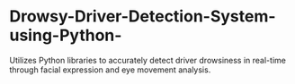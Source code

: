 # Drowsy-Driver-Detection-System-using-Python-
Utilizes Python libraries to accurately detect driver drowsiness in real-time through facial expression and eye movement analysis.

